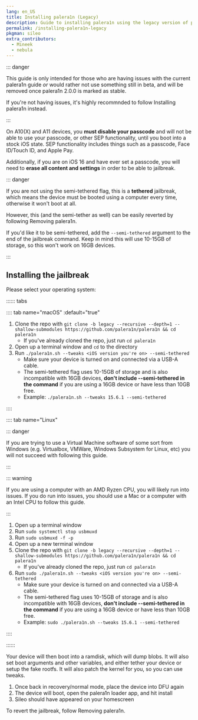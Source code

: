 ```yaml
---
lang: en_US
title: Installing palera1n (Legacy)
description: Guide to installing palera1n using the legacy version of palera1n
permalink: /installing-palera1n-legacy
pkgman: sileo
extra_contributors:
  - Mineek
  - nebula
---
```


::: danger

This guide is only intended for those who are having issues with the current palera1n guide *or* would rather not use something still in beta, and will be removed once palera1n 2.0.0 is marked as stable.

If you're not having issues, it's highly recommnded to follow <router-link to="/installing-palera1n">Installing palera1n</router-link> instead.

:::

On A10(X) and A11 devices, you **must disable your passcode** and will not be able to use your passcode, or other SEP functionality, until you boot into a stock iOS state. SEP functionality includes things such as a passcode, Face ID/Touch ID, and Apple Pay. 

Additionally, if you are on iOS 16 and have ever set a passcode, you will need to **erase all content and settings** in order to be able to jailbreak.

::: danger

If you are not using the semi-tethered flag, this is a **tethered** jailbreak, which means the device must be booted using a computer every time, otherwise it won't boot at all.

However, this (and the semi-tether as well) can be easily reverted by following <router-link to="/removing-palera1n">Removing palera1n</router-link>.

If you'd like it to be semi-tethered, add the `--semi-tethered` argument to the end of the jailbreak command. Keep in mind this will use 10-15GB of storage, so this won't work on 16GB devices.

:::

## Installing the jailbreak

Please select your operating system:

:::::: tabs

:::: tab name="macOS" :default="true"

1. Clone the repo with `git clone -b legacy --recursive --depth=1 --shallow-submodules https://github.com/palera1n/palera1n && cd palera1n`
    - If you've already cloned the repo, just run `cd palera1n`
1. Open up a terminal window and `cd` to the directory
1. Run `./palera1n.sh --tweaks <iOS version you're on> --semi-tethered`
    - Make sure your device is turned on and connected via a USB-A cable.
    - The semi-tethered flag uses 10-15GB of storage and is also incompatible with 16GB devices, **don't include --semi-tethered in the command** if you are using a 16GB device or have less than 10GB free.
    - Example: `./palera1n.sh --tweaks 15.6.1 --semi-tethered`

::::

:::: tab name="Linux"

::: danger

If you are trying to use a Virtual Machine software of some sort from Windows (e.g. Virtualbox, VMWare, Windows Subsystem for Linux, etc) you will not succeed with following this guide.

:::

::: warning

If you are using a computer with an AMD Ryzen CPU, you will likely run into issues. If you do run into issues, you should use a Mac or a computer with an Intel CPU to follow this guide.

:::

1. Open up a terminal window
1. Run `sudo systemctl stop usbmuxd`
1. Run `sudo usbmuxd -f -p`
1. Open up a new terminal window
1. Clone the repo with `git clone -b legacy --recursive --depth=1 --shallow-submodules https://github.com/palera1n/palera1n && cd palera1n`
    - If you've already cloned the repo, just run `cd palera1n`
1. Run `sudo ./palera1n.sh --tweaks <iOS version you're on> --semi-tethered`
    - Make sure your device is turned on and connected via a USB-A cable.
    - The semi-tethered flag uses 10-15GB of storage and is also incompatible with 16GB devices, **don't include --semi-tethered in the command** if you are using a 16GB device or have less than 10GB free.
    - Example: `sudo ./palera1n.sh --tweaks 15.6.1 --semi-tethered`

::::

::::::

Your device will then boot into a ramdisk, which will dump blobs. It will also set boot arguments and other variables, and either tether your device or setup the fake rootfs. It will also patch the kernel for you, so you can use tweaks.

1. Once back in recovery/normal mode, place the device into DFU again
1. The device will boot, open the palera1n loader app, and hit install
1. Sileo should have appeared on your homescreen

To revert the jailbreak, follow <router-link to="/removing-palera1n/">Removing palera1n</router-link>.
